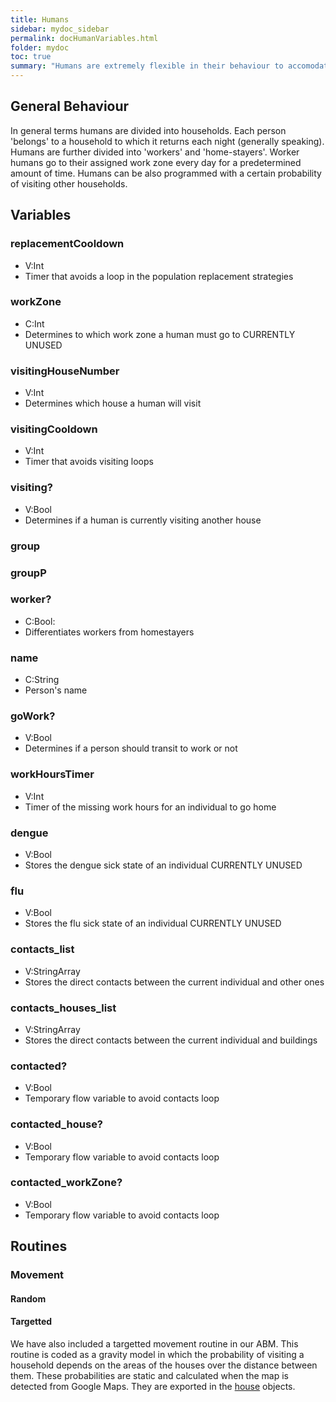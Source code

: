 ```yaml
---
title: Humans
sidebar: mydoc_sidebar
permalink: docHumanVariables.html
folder: mydoc
toc: true
summary: "Humans are extremely flexible in their behaviour to accomodate different epidemiological scenarios. Their movement and activity times help determine the patterns in which a disease can spread so their relevance in the process of can not be neglected."
---
```


## General Behaviour 

In general terms humans are divided into households. Each person 'belongs' to a household to which it returns each night (generally speaking). Humans are further divided into 'workers' and 'home-stayers'. Worker humans go to their assigned work zone every day for a predetermined amount of time. Humans can be also programmed with a certain probability of visiting other households.

## Variables

### replacementCooldown  
* V:Int
* Timer that avoids a loop in the population replacement strategies

### workZone  
* C:Int
* Determines to which work zone a human must go to CURRENTLY UNUSED

### visitingHouseNumber  
* V:Int
* Determines which house a human will visit

### visitingCooldown  
* V:Int 
* Timer that avoids visiting loops

### visiting?  
* V:Bool 
* Determines if a human is currently visiting another house

### group  

### groupP 

### worker?  
* C:Bool: 
* Differentiates workers from homestayers

### name  
* C:String 
* Person's name

### goWork?  
* V:Bool
* Determines if a person should transit to work or not

### workHoursTimer  
* V:Int
* Timer of the missing work hours for an individual to go home

### dengue  
* V:Bool
* Stores the dengue sick state of an individual CURRENTLY UNUSED

### flu  
* V:Bool
* Stores the flu sick state of an individual CURRENTLY UNUSED

### contacts_list
* V:StringArray
* Stores the direct contacts between the current individual and other ones

### contacts_houses_list
* V:StringArray
* Stores the direct contacts between the current individual and buildings

### contacted?  
* V:Bool
* Temporary flow variable to avoid contacts loop 

### contacted_house?
* V:Bool
* Temporary flow variable to avoid contacts loop

### contacted_workZone? 
* V:Bool
* Temporary flow variable to avoid contacts loop

## Routines

### Movement

#### Random

#### Targetted

We have also included a targetted movement routine in our ABM. This routine is coded as a gravity model in which the probability of visiting a household depends on the areas of the houses over the distance between them. These probabilities are static and calculated when the map is detected from Google Maps. They are exported in the <a href="http://chipdelmal.github.io/SoNA3BS/docHouses.html">house</a> objects.
